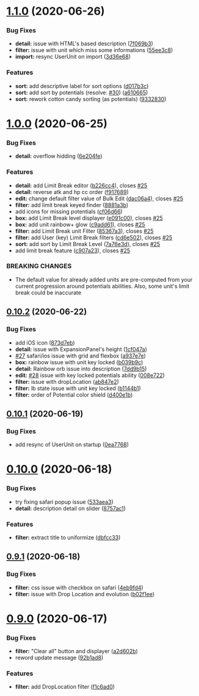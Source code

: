 # [1.1.0](https://github.com/Nagarian/optc-box-manager/compare/v1.0.0...v1.1.0) (2020-06-26)


### Bug Fixes

* **detail:** issue with HTML's based description ([7f069b3](https://github.com/Nagarian/optc-box-manager/commit/7f069b33a729b91f1cdb392bdc2e6cf178db8b8f))
* **filter:** issue with unit which miss some informations ([55ee3c8](https://github.com/Nagarian/optc-box-manager/commit/55ee3c856b2e9238c8f9e1889607f435eabd576d))
* **import:** resync UserUnit on import ([3d36e68](https://github.com/Nagarian/optc-box-manager/commit/3d36e68bfe7179359a66855b9b17ef7429905364))


### Features

* **sort:** add descriptive label for sort options ([d017b3c](https://github.com/Nagarian/optc-box-manager/commit/d017b3c324c2fe6c9b964424419dd79546fa6f66))
* **sort:** add sort by potentials (resolve: [#30](https://github.com/Nagarian/optc-box-manager/issues/30)) ([a610665](https://github.com/Nagarian/optc-box-manager/commit/a61066576e19168fdceb90af018b8bf28711f6ec))
* **sort:** rework cotton candy sorting (as potentials) ([9332830](https://github.com/Nagarian/optc-box-manager/commit/9332830e2c24dec514977702b47895d62a8bf540))



# [1.0.0](https://github.com/Nagarian/optc-box-manager/compare/v0.10.2...v1.0.0) (2020-06-25)


### Bug Fixes

* **detail:** overflow hidding ([6e204fe](https://github.com/Nagarian/optc-box-manager/commit/6e204fe8288a474417665a7962e33f59ade96351))


### Features

* **detail:** add Limit Break editor ([b226cc4](https://github.com/Nagarian/optc-box-manager/commit/b226cc41c4cbee1b9e26e4352ff2f8ae033af687)), closes [#25](https://github.com/Nagarian/optc-box-manager/issues/25)
* **detail:** reverse atk and hp cc order ([f917689](https://github.com/Nagarian/optc-box-manager/commit/f917689088f51973330648fc19e82bc30c192dc9))
* **edit:** change default filter value of Bulk Edit ([dac06a4](https://github.com/Nagarian/optc-box-manager/commit/dac06a4b41ef722addbb7b78acf08c4024757ff7)), closes [#25](https://github.com/Nagarian/optc-box-manager/issues/25)
* **filter:** add limit break keyed finder ([8881a3b](https://github.com/Nagarian/optc-box-manager/commit/8881a3b395fed162a49bb8d420b266b731b27773))
* add icons for missing potentials ([cf06d66](https://github.com/Nagarian/optc-box-manager/commit/cf06d66422887f13ec33924b6524bb6c82e4dfe6))
* **box:** add Limit Break level displayer ([e091c00](https://github.com/Nagarian/optc-box-manager/commit/e091c00d7b55296772c3c6c8d7df0ff4aca5a815)), closes [#25](https://github.com/Nagarian/optc-box-manager/issues/25)
* **box:** add unit rainbow+ glow ([c9add61](https://github.com/Nagarian/optc-box-manager/commit/c9add612102bbccc405c1a40071ce03abf200604)), closes [#25](https://github.com/Nagarian/optc-box-manager/issues/25)
* **filter:** add Limit Break unit Filter ([85367a3](https://github.com/Nagarian/optc-box-manager/commit/85367a3e1088ad6f9ad7d963816cc3e066930bc9)), closes [#25](https://github.com/Nagarian/optc-box-manager/issues/25)
* **filter:** add User (key) Limit Break filters ([cd6e502](https://github.com/Nagarian/optc-box-manager/commit/cd6e5020caaa46f566c2bea09659104fa6881358)), closes [#25](https://github.com/Nagarian/optc-box-manager/issues/25)
* **sort:** add sort by Limit Break Level ([7a76e3d](https://github.com/Nagarian/optc-box-manager/commit/7a76e3de90d1636172b36e28a90ca284af711da4)), closes [#25](https://github.com/Nagarian/optc-box-manager/issues/25)
* add limit break feature ([c907a23](https://github.com/Nagarian/optc-box-manager/commit/c907a2364bd3c8b24c96767a389f263b36cd59b1)), closes [#25](https://github.com/Nagarian/optc-box-manager/issues/25)


### BREAKING CHANGES

* The default value for already added units are
pre-computed from your current progression around potentials abilities.
Also, some unit's limit break could be inaccurate



## [0.10.2](https://github.com/Nagarian/optc-box-manager/compare/v0.10.1...v0.10.2) (2020-06-22)


### Bug Fixes

* add iOS icon ([873d7eb](https://github.com/Nagarian/optc-box-manager/commit/873d7ebe9c026942c57fa837eb4fa6ea18c22528))
* **detail:** issue with ExpansionPanel's height ([1cf047a](https://github.com/Nagarian/optc-box-manager/commit/1cf047a137c64417b817c9af788eed0b4d1c7913))
* [#27](https://github.com/Nagarian/optc-box-manager/issues/27) safari/ios issue with grid and flexbox ([a937e7e](https://github.com/Nagarian/optc-box-manager/commit/a937e7eac1fad13a8dd0996e5a35468775389f06))
* **box:** rainbow issue with unit key locked ([b039b9c](https://github.com/Nagarian/optc-box-manager/commit/b039b9c3fb8c57b0df519e4e5ad2eb53ca4ec840))
* **detail:** Rainbow orb issue into description ([7dd9b15](https://github.com/Nagarian/optc-box-manager/commit/7dd9b15e04a8871b8fc504789ef2702dc2eb46c6))
* **edit:** [#28](https://github.com/Nagarian/optc-box-manager/issues/28) issue with key locked potentials ability ([008e722](https://github.com/Nagarian/optc-box-manager/commit/008e722c69bfff180cf91bdd7a8305b698e19fa4))
* **filter:** issue with dropLocation ([ab847e2](https://github.com/Nagarian/optc-box-manager/commit/ab847e220af76182038230638923311badf1c6f9))
* **filter:** lb state issue with unit key locked ([b1144b1](https://github.com/Nagarian/optc-box-manager/commit/b1144b1ed76b46be6370afe0b35185ed72c7b93d))
* **filter:** order of Potential color shield ([d400e1b](https://github.com/Nagarian/optc-box-manager/commit/d400e1b7cc8ad580db77dc08fae9b5604f005f0e))



## [0.10.1](https://github.com/Nagarian/optc-box-manager/compare/v0.10.0...v0.10.1) (2020-06-19)


### Bug Fixes

* add resync of UserUnit on startup ([0ea7768](https://github.com/Nagarian/optc-box-manager/commit/0ea7768f7d15e61bc49714c61c246a1900060575))



# [0.10.0](https://github.com/Nagarian/optc-box-manager/compare/v0.9.1...v0.10.0) (2020-06-18)


### Bug Fixes

* try fixing safari popup issue ([533aea3](https://github.com/Nagarian/optc-box-manager/commit/533aea3343beabc9aa92951f38ca75b09ce65bb5))
* **detail:** description detail on slider ([8757ac1](https://github.com/Nagarian/optc-box-manager/commit/8757ac1969ae36ea79e06b247f43425197cf6c14))


### Features

* **filter:** extract title to uniformize ([dbfcc33](https://github.com/Nagarian/optc-box-manager/commit/dbfcc3309f24119f010706c282c5df65c78803fd))



## [0.9.1](https://github.com/Nagarian/optc-box-manager/compare/v0.9.0...v0.9.1) (2020-06-18)


### Bug Fixes

* **filter:** css issue with checkbox on safari ([4eb9fd4](https://github.com/Nagarian/optc-box-manager/commit/4eb9fd41327a9950b36c137ceda07f3120e07e21))
* **filter:** issue with Drop Location and evolution ([b02f1ee](https://github.com/Nagarian/optc-box-manager/commit/b02f1ee24874f9ee2d569277a03bbae2c59eb30e))



# [0.9.0](https://github.com/Nagarian/optc-box-manager/compare/v0.8.0...v0.9.0) (2020-06-17)


### Bug Fixes

* **filter:** "Clear all" button and displayer ([a2d602b](https://github.com/Nagarian/optc-box-manager/commit/a2d602b902332836848236e823ab6043d82ad175))
* reword update message ([92b1ad8](https://github.com/Nagarian/optc-box-manager/commit/92b1ad8b845242d595efb5aaed437db54efcf3fa))


### Features

* **filter:** add DropLocation filter ([f1c6ad0](https://github.com/Nagarian/optc-box-manager/commit/f1c6ad00866846b8d3da59f55946aade1ae669ce))



